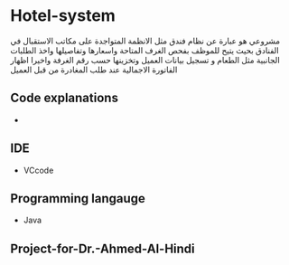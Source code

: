 # Hotel-system
مشروعي هو عبارة عن نظام فندق مثل الانظمة المتواجدة على مكاتب الاستقبال في الفنادق بحيث يتيح للموظف بفحص الغرف المتاحة واسعارها وتفاصيلها واخذ الطلبات  الجانبية مثل الطعام  و تسجيل بيانات العميل وتخزينها حسب رقم الغرفة واخيرا اظهار الفاتورة الاجمالية عند طلب المغادرة من قبل العميل

## Code explanations
- 
## IDE
- VCcode
## Programming langauge
- Java
## Project-for-Dr.-Ahmed-Al-Hindi

